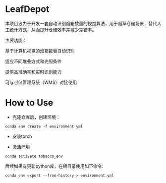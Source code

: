 # LeafDepot
本项目致力于开发一套自动识别烟箱数量的视觉算法，用于烟草仓储场景，替代人工统计方式，从而提升仓储效率并减少差错率。

主要功能：

基于计算机视觉的烟箱数量自动识别

适应不同堆叠方式和光照条件

提供高准确率和实时识别能力

可与仓储管理系统（WMS）对接使用

# How to Use

* 克隆仓库后，创建环境：
```
conda env create -f environment.yml
```
* 安装torch

* 激活环境
```
conda activate tobacco_env
```

后续如果有更新python库，在根目录使用如下命令:
```
conda env export --from-history > environment.yml
```